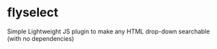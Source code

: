 # flyselect
Simple Lightweight JS plugin to make any HTML drop-down searchable (with no dependencies)

